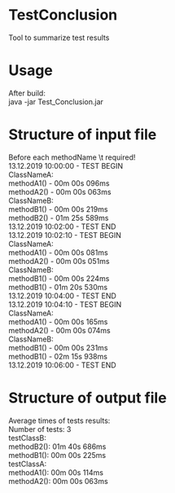 # TestConclusion
Tool to summarize test results 

# Usage
After build:<br/>
java -jar Test_Conclusion.jar <filename from which the test results are read> <filename in which the result summarize is written>

# Structure of input file
Before each methodName \t required!<br/>
13.12.2019 10:00:00 - TEST BEGIN<br/>
ClassNameA:<br/>
  methodA1() - 00m 00s 096ms<br/>
  methodA2() - 00m 00s 063ms<br/>
ClassNameB:<br/>
  methodB1() - 00m 00s 219ms<br/>
  methodB2() - 01m 25s 589ms<br/>
13.12.2019 10:02:00 - TEST END<br/>
13.12.2019 10:02:10 - TEST BEGIN<br/>
ClassNameA:<br/>
  methodA1() - 00m 00s 081ms<br/>
  methodA2() - 00m 00s 051ms<br/>
ClassNameB:<br/>
  methodB1() - 00m 00s 224ms<br/>
  methodB1() - 01m 20s 530ms<br/>
13.12.2019 10:04:00 - TEST END<br/>
13.12.2019 10:04:10 - TEST BEGIN<br/>
ClassNameA:<br/>
  methodA1() - 00m 00s 165ms<br/>
  methodA2() - 00m 00s 074ms<br/>
ClassNameB:<br/>
  methodB1() - 00m 00s 231ms<br/>
  methodB1() - 02m 15s 938ms<br/>
13.12.2019 10:06:00 - TEST END<br/>

# Structure of output file
Average times of tests results:<br/>
Number of tests: 3<br/>
testClassB:<br/>
	methodB2(): 01m 40s 686ms<br/>
	methodB1(): 00m 00s 225ms<br/>
testClassA:<br/>
	methodA1(): 00m 00s 114ms<br/>
	methodA2(): 00m 00s 063ms<br/>
